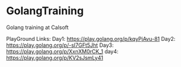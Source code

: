 # GolangTraining
Golang training at Calsoft

PlayGround Links:
Day1: https://play.golang.org/p/kqyPjAvu-81
Day2: https://play.golang.org/p/-sI7GFt5Jht
Day3: https://play.golang.org/p/XxnXM0rCK_1
day4: https://play.golang.org/p/KV2sJsmLy41
